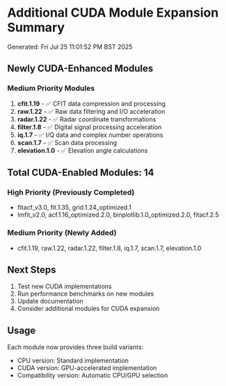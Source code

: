 # Additional CUDA Module Expansion Summary

Generated: Fri Jul 25 11:01:52 PM BST 2025

## Newly CUDA-Enhanced Modules

### Medium Priority Modules
1. **cfit.1.19** - ✅ CFIT data compression and processing
2. **raw.1.22** - ✅ Raw data filtering and I/O acceleration
3. **radar.1.22** - ✅ Radar coordinate transformations
4. **filter.1.8** - ✅ Digital signal processing acceleration
5. **iq.1.7** - ✅ I/Q data and complex number operations
6. **scan.1.7** - ✅ Scan data processing
7. **elevation.1.0** - ✅ Elevation angle calculations

## Total CUDA-Enabled Modules: 14

### High Priority (Previously Completed)
- fitacf_v3.0, fit.1.35, grid.1.24_optimized.1
- lmfit_v2.0, acf.1.16_optimized.2.0, binplotlib.1.0_optimized.2.0, fitacf.2.5

### Medium Priority (Newly Added)
- cfit.1.19, raw.1.22, radar.1.22, filter.1.8, iq.1.7, scan.1.7, elevation.1.0

## Next Steps
1. Test new CUDA implementations
2. Run performance benchmarks on new modules
3. Update documentation
4. Consider additional modules for CUDA expansion

## Usage
Each module now provides three build variants:
- CPU version: Standard implementation
- CUDA version: GPU-accelerated implementation
- Compatibility version: Automatic CPU/GPU selection
